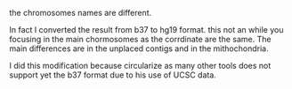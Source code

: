 the chromosomes names are different.  


In fact I converted the result from b37 to hg19 format. this not an while you focusing in the main chormosomes as the corrdinate are the same. The main differences are in the unplaced contigs and in the mithochondria.  


I did this modification because circularize as many other tools does not support yet the b37 format due to his use of UCSC data.





